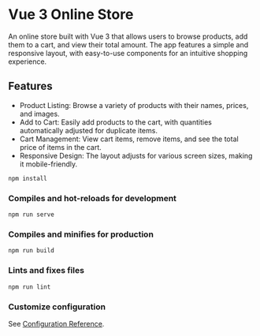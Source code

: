 # Vue 3 Online Store

An online store built with Vue 3 that allows users to browse products, add them to a cart, and view their total amount. The app features a simple and responsive layout, with easy-to-use components for an intuitive shopping experience.

## Features
- Product Listing: Browse a variety of products with their names, prices, and images.
- Add to Cart: Easily add products to the cart, with quantities automatically adjusted for duplicate items.
- Cart Management: View cart items, remove items, and see the total price of items in the cart.
- Responsive Design: The layout adjusts for various screen sizes, making it mobile-friendly.
```
npm install
```

### Compiles and hot-reloads for development
```
npm run serve
```

### Compiles and minifies for production
```
npm run build
```

### Lints and fixes files
```
npm run lint
```

### Customize configuration
See [Configuration Reference](https://cli.vuejs.org/config/).
